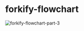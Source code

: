 # forkify-flowchart
![forkify-flowchart-part-3](https://github.com/Muhammad-Ashraf9/forkify-jscourse/assets/124238307/f3b19632-b681-4707-bcb2-ebc0953de0ff)
